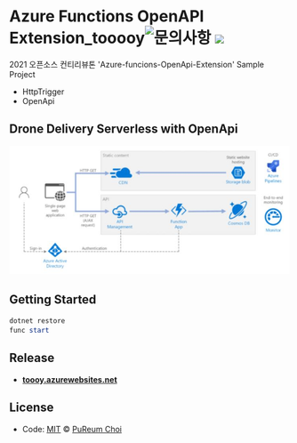 ﻿# Azure Functions OpenAPI Extension_tooooy![문의사항](https://img.shields.io/badge/%EB%AC%B8%EC%9D%98%ED%95%98%EA%B8%B0-pooreumsunny%40gamil.com-green) ![](https://img.shields.io/badge/category-toy-yellow) #

2021 오픈소스 컨티리뷰톤 'Azure-funcions-OpenApi-Extension' Sample Project
- HttpTrigger
- OpenApi
## Drone Delivery Serverless with OpenApi
<img src="./img/architecture1.JPG"></img>

## Getting Started ##
```powershell
dotnet restore
func start
```

## Release
* [**toooy.azurewebsites.net**](https://toooy.azurewebsites.net/api/swagger/ui#/)

## License
- Code: [MIT](./LICENSE) © [PuReum Choi](https://blue-boy.tistory.com/)


